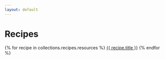 ```yaml
---
layout: default
---
```


# Recipes

{% for recipe in collections.recipes.resources %}
<a href="{{ recipe.relative_url }}">{{ recipe.title }}</a>
{% endfor %}
